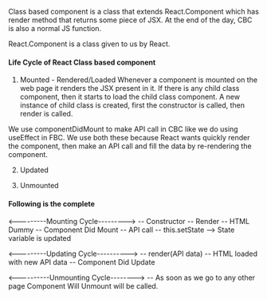 Class based component is a class that extends React.Component which has render method that returns some piece of JSX. At the end of the day, CBC is also a normal JS function.

React.Component is a class given to us by React.

#### Life Cycle of React Class based component
1. Mounted - Rendered/Loaded
Whenever a component is mounted on the web page it renders the JSX present in it. If there is any child class component, then it starts to load the child class component. A new instance of child class is created, first the constructor is called, then render is called.

We use componentDidMount to make API call in CBC like we do using useEffect in FBC. We use both these because React wants quickly render the component, then make an API call and fill the data by re-rendering the component.

2. Updated

3. Unmounted

#### Following is the complete 

<---------Mounting Cycle--------->
-- Constructor
-- Render
-- HTML Dummy
-- Component Did Mount
-- API call
-- this.setState --> State variable is updated

<---------Updating Cycle---------->
-- render(API data)
-- HTML loaded with new API data
-- Component Did Update

<----------Unmounting Cycle-------->
-- As soon as we go to any other page Component Will Unmount will be called.
